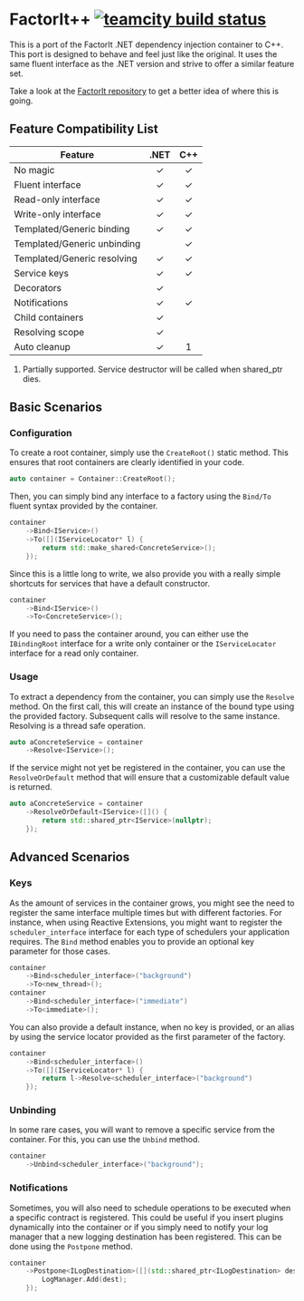 FactorIt++ [![teamcity build status][teamcity-status]][teamcity-build]
==========

This is a port of the FactorIt .NET dependency injection container to C++. This port is designed to behave and feel just like the original. It uses the same fluent interface as the .NET version and strive to offer a similar feature set.

Take a look at the [FactorIt repository](https://github.com/FurryBuilder/FactorIt) to get a better idea of where this is going.

Feature Compatibility List
--------------------------

| Feature                      |   .NET   |    C++   |
| ---------------------------- |:--------:|:--------:|
| No magic                     | &#x2713; | &#x2713; |
| Fluent interface             | &#x2713; | &#x2713; |
| Read-only interface          | &#x2713; | &#x2713; |
| Write-only interface         | &#x2713; | &#x2713; |
| Templated/Generic binding    | &#x2713; | &#x2713; |
| Templated/Generic unbinding  |          | &#x2713; |
| Templated/Generic resolving  | &#x2713; | &#x2713; |
| Service keys                 | &#x2713; | &#x2713; |
| Decorators                   | &#x2713; |          |
| Notifications                | &#x2713; | &#x2713; |
| Child containers             | &#x2713; |          |
| Resolving scope              | &#x2713; |          |
| Auto cleanup                 | &#x2713; |    1     |

1. Partially supported. Service destructor will be called when shared_ptr dies.

Basic Scenarios
-------------------

### Configuration
To create a root container, simply use the `CreateRoot()` static method. This ensures that root containers are clearly identified in your code.

```cpp
auto container = Container::CreateRoot();
```

Then, you can simply bind any interface to a factory using the `Bind/To` fluent syntax provided by the container.

```cpp
container
    ->Bind<IService>()
    ->To([](IServiceLocator* l) {
        return std::make_shared<ConcreteService>();
    });
```

Since this is a little long to write, we also provide you with a really simple shortcuts for services that have a default constructor.

```cpp
container
    ->Bind<IService>()
    ->To<ConcreteService>();
```

If you need to pass the container around, you can either use the `IBindingRoot` interface for a write only container or the `IServiceLocator` interface for a read only container.

### Usage

To extract a dependency from the container, you can simply use the `Resolve` method. On the first call, this will create an instance of the bound type using the provided factory. Subsequent calls will resolve to the same instance. Resolving is a thread safe operation.

```cpp
auto aConcreteService = container
    ->Resolve<IService>();
```

If the service might not yet be registered in the container, you can use the `ResolveOrDefault` method that will ensure that a customizable default value is returned.

```cpp
auto aConcreteService = container
    ->ResolveOrDefault<IService>([]() {
        return std::shared_ptr<IService>(nullptr);
    });
```

Advanced Scenarios
----------------------

### Keys
As the amount of services in the container grows, you might see the need to register the same interface multiple times but with different factories. For instance, when using Reactive Extensions, you might want to register the `scheduler_interface` interface for each type of schedulers your application requires. The `Bind` method enables you to provide an optional key parameter for those cases.

```cpp
container
    ->Bind<scheduler_interface>("background")
    ->To<new_thread>();
container
    ->Bind<scheduler_interface>("immediate")
    ->To<immediate>();
```

You can also provide a default instance, when no key is provided, or an alias by using the service locator provided as the first parameter of the factory.

```cpp
container
    ->Bind<scheduler_interface>()
    ->To([](IServiceLocator* l) {
        return l->Resolve<scheduler_interface>("background")
    });
```

### Unbinding
In some rare cases, you will want to remove a specific service from the container. For this, you can use the `Unbind` method.

```cpp
container
    ->Unbind<scheduler_interface>("background");
```

### Notifications
Sometimes, you will also need to schedule operations to be executed when a specific contract is registered. This could be useful if you insert plugins dynamically into the container or if you simply need to notify your log manager that a new logging destination has been registered. This can be done using the `Postpone` method.

```cpp
container
    ->Postpone<ILogDestination>([](std::shared_ptr<ILogDestination> dest) {
        LogManager.Add(dest);
    });
```

[teamcity-status]: http://teamcity.furrybuilder.com/app/rest/builds/buildType:(id:FurryBuilder_FactorItpp_Dev)/statusIcon
[teamcity-build]:  http://teamcity.furrybuilder.com/viewType.html?buildTypeId=FurryBuilder_FactorItpp_Dev
